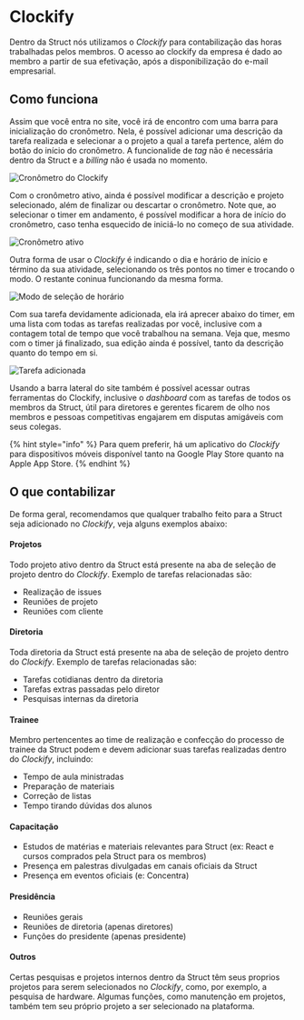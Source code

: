 # Clockify
Dentro da Struct nós utilizamos o *Clockify* para contabilização das horas trabalhadas pelos membros. O acesso ao clockify da empresa é dado ao membro a partir de sua efetivação, após a disponibilização do e-mail empresarial.

## Como funciona
Assim que você entra no site, você irá de encontro com uma barra para inicialização do cronômetro. Nela, é possível adicionar uma descrição da tarefa realizada e selecionar a o projeto a qual a tarefa pertence, além do botão do início do cronômetro. A funcionalide de *tag* não é necessária dentro da Struct e a *billing* não é usada no momento.

![Cronômetro do Clockify](https://i.imgur.com/NsDB7Xi.png)
 
Com o cronômetro ativo, ainda é possível modificar a descrição e projeto selecionado, além de finalizar ou descartar o cronômetro. Note que, ao selecionar o timer em andamento, é possível modificar a hora de início do cronômetro, caso tenha esquecido de iniciá-lo no começo de sua atividade.

![Cronômetro ativo](https://i.imgur.com/MI7YMTS.png)

Outra forma de usar o *Clockify* é indicando o dia e horário de início e término da sua atividade, selecionando os três pontos no timer e trocando o modo. O restante coninua funcionando da mesma forma.

![Modo de seleção de horário](https://i.imgur.com/bSOJ9cj.png) 

Com sua tarefa devidamente adicionada, ela irá aprecer abaixo do timer, em uma lista com todas as tarefas realizadas por você, inclusive com a contagem total de tempo que você trabalhou na semana.
Veja que, mesmo com o timer já finalizado, sua edição ainda é possível, tanto da descrição quanto do tempo em si.

![Tarefa adicionada](https://i.imgur.com/mzzE2lI.png)

Usando a barra lateral do site também é possível acessar outras ferramentas do Clockify, inclusive o *dashboard* com as tarefas de todos os membros da Struct, útil para diretores e gerentes ficarem de olho nos membros e pessoas competitivas engajarem em disputas amigáveis com seus colegas.

{% hint style="info" %}
Para quem preferir, há um aplicativo do *Clockify* para dispositivos móveis disponível tanto na Google Play Store quanto na Apple App Store.
{% endhint %}

## O que contabilizar
De forma geral, recomendamos que qualquer trabalho feito para a Struct seja adicionado no *Clockify*, veja alguns exemplos abaixo:

#### Projetos
Todo projeto ativo dentro da Struct está presente na aba de seleção de projeto dentro do *Clockify*. Exemplo de tarefas relacionadas são:  
* Realização de issues
* Reuniões de projeto
* Reuniões com cliente

#### Diretoria
Toda diretoria da Struct está presente na aba de seleção de projeto dentro do *Clockify*. Exemplo de tarefas relacionadas são: 
* Tarefas cotidianas dentro da diretoria
* Tarefas extras passadas pelo diretor
* Pesquisas internas da diretoria

#### Trainee
Membro pertencentes ao time de realização e confecção do processo de trainee da Struct podem e devem adicionar suas tarefas realizadas dentro do *Clockify*, incluindo:
* Tempo de aula ministradas
* Preparação de materiais
* Correção de listas
* Tempo tirando dúvidas dos alunos

#### Capacitação
* Estudos de matérias e materiais relevantes para Struct (ex: React e cursos comprados pela Struct para os membros)
* Presença em palestras divulgadas em canais oficiais da Struct
* Presença em eventos oficiais (e: Concentra)

#### Presidência
* Reuniões gerais
* Reuniões de diretoria (apenas diretores)
* Funções do presidente (apenas presidente)

#### Outros
Certas pesquisas e projetos internos dentro da Struct têm seus proprios projetos para serem selecionados no *Clockify*, como, por exemplo, a pesquisa de hardware. Algumas funções, como manutenção em projetos, também tem seu próprio projeto a ser selecionado na plataforma.